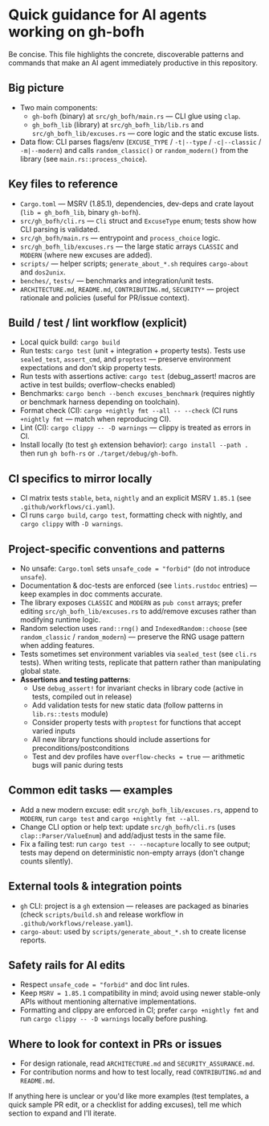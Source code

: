 <!--
SPDX-FileCopyrightText: 2024 - 2025 Ali Sajid Imami

SPDX-License-Identifier: Apache-2.0
SPDX-License-Identifier: MIT
-->

<!-- .github/copilot-instructions.md - guidance for AI coding agents -->

# Quick guidance for AI agents working on gh-bofh

Be concise. This file highlights the concrete, discoverable patterns and commands
that make an AI agent immediately productive in this repository.

## Big picture
- Two main components:
  - `gh-bofh` (binary) at `src/gh_bofh/main.rs` — CLI glue using `clap`.
  - `gh_bofh_lib` (library) at `src/gh_bofh_lib/lib.rs` and `src/gh_bofh_lib/excuses.rs` — core logic and the static excuse lists.
- Data flow: CLI parses flags/env (`EXCUSE_TYPE` / `-t|--type` / `-c|--classic` / `-m|--modern`) and calls `random_classic()` or `random_modern()` from the library (see `main.rs::process_choice`).

## Key files to reference
- `Cargo.toml` — MSRV (1.85.1), dependencies, dev-deps and crate layout (`lib = gh_bofh_lib`, binary `gh-bofh`).
- `src/gh_bofh/cli.rs` — `Cli` struct and `ExcuseType` enum; tests show how CLI parsing is validated.
- `src/gh_bofh/main.rs` — entrypoint and `process_choice` logic.
- `src/gh_bofh_lib/excuses.rs` — the large static arrays `CLASSIC` and `MODERN` (where new excuses are added).
- `scripts/` — helper scripts; `generate_about_*.sh` requires `cargo-about` and `dos2unix`.
- `benches/`, `tests/` — benchmarks and integration/unit tests.
- `ARCHITECTURE.md`, `README.md`, `CONTRIBUTING.md`, `SECURITY*` — project rationale and policies (useful for PR/issue context).

## Build / test / lint workflow (explicit)
- Local quick build: `cargo build`
- Run tests: `cargo test` (unit + integration + property tests). Tests use `sealed_test`, `assert_cmd`, and `proptest` — preserve environment expectations and don't skip property tests.
- Run tests with assertions active: `cargo test` (debug_assert! macros are active in test builds; overflow-checks enabled)
- Benchmarks: `cargo bench --bench excuses_benchmark` (requires nightly or benchmark harness depending on toolchain).
- Format check (CI): `cargo +nightly fmt --all -- --check` (CI runs `+nightly fmt` — match when reproducing CI).
- Lint (CI): `cargo clippy -- -D warnings` — clippy is treated as errors in CI.
- Install locally (to test `gh` extension behavior): `cargo install --path .` then run `gh bofh-rs` or `./target/debug/gh-bofh`.

## CI specifics to mirror locally
- CI matrix tests `stable`, `beta`, `nightly` and an explicit MSRV `1.85.1` (see `.github/workflows/ci.yaml`).
- CI runs `cargo build`, `cargo test`, formatting check with nightly, and `cargo clippy` with `-D warnings`.

## Project-specific conventions and patterns
- No unsafe: `Cargo.toml` sets `unsafe_code = "forbid"` (do not introduce `unsafe`).
- Documentation & doc-tests are enforced (see `lints.rustdoc` entries) — keep examples in doc comments accurate.
- The library exposes `CLASSIC` and `MODERN` as `pub const` arrays; prefer editing `src/gh_bofh_lib/excuses.rs` to add/remove excuses rather than modifying runtime logic.
- Random selection uses `rand::rng()` and `IndexedRandom::choose` (see `random_classic` / `random_modern`) — preserve the RNG usage pattern when adding features.
- Tests sometimes set environment variables via `sealed_test` (see `cli.rs` tests). When writing tests, replicate that pattern rather than manipulating global state.
- **Assertions and testing patterns**:
  - Use `debug_assert!` for invariant checks in library code (active in tests, compiled out in release)
  - Add validation tests for new static data (follow patterns in `lib.rs::tests` module)
  - Consider property tests with `proptest` for functions that accept varied inputs
  - All new library functions should include assertions for preconditions/postconditions
  - Test and dev profiles have `overflow-checks = true` — arithmetic bugs will panic during tests

## Common edit tasks — examples
- Add a new modern excuse: edit `src/gh_bofh_lib/excuses.rs`, append to `MODERN`, run `cargo test` and `cargo +nightly fmt --all`.
- Change CLI option or help text: update `src/gh_bofh/cli.rs` (uses `clap::Parser/ValueEnum`) and add/adjust tests in the same file.
- Fix a failing test: run `cargo test -- --nocapture` locally to see output; tests may depend on deterministic non-empty arrays (don't change counts silently).

## External tools & integration points
- `gh` CLI: project is a `gh` extension — releases are packaged as binaries (check `scripts/build.sh` and release workflow in `.github/workflows/release.yaml`).
- `cargo-about`: used by `scripts/generate_about_*.sh` to create license reports.

## Safety rails for AI edits
- Respect `unsafe_code = "forbid"` and doc lint rules.
- Keep `MSRV = 1.85.1` compatibility in mind; avoid using newer stable-only APIs without mentioning alternative implementations.
- Formatting and clippy are enforced in CI; prefer `cargo +nightly fmt` and run `cargo clippy -- -D warnings` locally before pushing.

## Where to look for context in PRs or issues
- For design rationale, read `ARCHITECTURE.md` and `SECURITY_ASSURANCE.md`.
- For contribution norms and how to test locally, read `CONTRIBUTING.md` and `README.md`.

If anything here is unclear or you'd like more examples (test templates, a quick sample PR edit, or a checklist for adding excuses), tell me which section to expand and I'll iterate.
